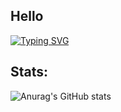 ## Hello
[![Typing SVG](https://readme-typing-svg.demolab.com/?lines=Hi%2C+I%27m+Right+Hand+Man;I+do+programming+for+fun)](https://git.io/typing-svg)
## Stats:
![Anurag's GitHub stats](https://github-readme-stats.vercel.app/api?username=Raik176&show_icons=true&theme=radical)